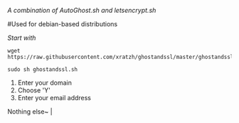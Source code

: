 *A combination of AutoGhost.sh and letsencrypt.sh*

#Used for debian-based distributions

*Start with*
```
wget https://raw.githubusercontent.com/xratzh/ghostandssl/master/ghostandssl.sh

sudo sh ghostandssl.sh
```
1. Enter your domain
2. Choose 'Y'
3. Enter your email address
 
Nothing else~ |
